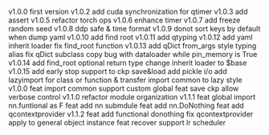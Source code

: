 v1.0.0
    first version
v1.0.2
    add cuda synchronization for qtimer
v1.0.3 
    add assert 
v1.0.5
    refactor torch ops
v1.0.6
    enhance timer
v1.0.7
    add freeze random seed
v1.0.8
    ddp safe & time format
v1.0.9
    donot sort keys by default when dump yaml 
v1.0.10
    add find root
v1.0.11
    add qtyping
v1.0.12
    add yaml inherit loader
    fix find_root function
v1.0.13
    add qDict from_args
    style typing alias
    fix qDict subclass copy bug with dataloader while pin_memory is True
v1.0.14
    add find_root optional return type
    change inherit loader to $base
v1.0.15
    add early stop support to ckp save&load
    add pickle i/o
    add lazyimport for class or function & transfer import common to lazy style 
v1.0.0
    feat import common support custom global
    feat save ckp allow verbose control
v1.1.0
    refactor module organization
v1.1.1
    feat global import nn.funtional as F
    feat add nn submdule
    feat add nn.DoNothing
    feat add qcontextprovider
v1.1.2
    feat add functional donothing
    fix qcontextprovider apply to general object instance 
    feat recover support lr scheduler
